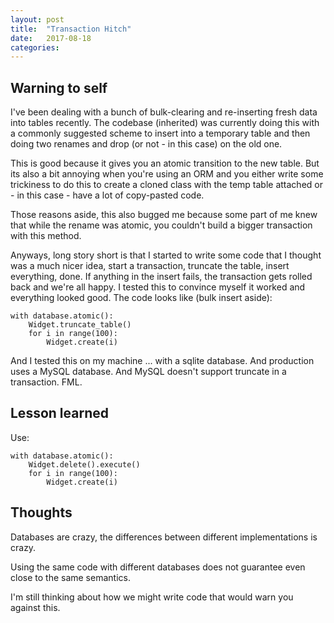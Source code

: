 ```yaml
---
layout: post
title:  "Transaction Hitch"
date:   2017-08-18
categories:
---
```


## **Warning to self**

I've been dealing with a bunch of bulk-clearing and re-inserting fresh data into tables recently. The codebase (inherited) was currently doing this with a commonly suggested scheme to insert into a temporary table and then doing two renames and drop (or not - in this case) on the old one.

This is good because it gives you an atomic transition to the new table. But its also a bit annoying when you're using an ORM and you either write some trickiness to do this to create a cloned class with the temp table attached or - in this case - have a lot of copy-pasted code.

Those reasons aside, this also bugged me because some part of me knew that while the rename was atomic, you couldn't build a bigger transaction with this method.

Anyways, long story short is that I started to write some code that I thought was a much nicer idea, start a transaction, truncate the table, insert everything, done. If anything in the insert fails, the transaction gets rolled back and we're all happy. I tested this to convince myself it worked and everything looked good. The code looks like (bulk insert aside):

```
with database.atomic():
    Widget.truncate_table()
    for i in range(100):
        Widget.create(i)
```

And I tested this on my machine ... with a sqlite database. And production uses a MySQL database. And MySQL doesn't support truncate in a transaction. FML.

## Lesson learned

Use:

```
with database.atomic():
    Widget.delete().execute()
    for i in range(100):
        Widget.create(i)
```

## Thoughts

Databases are crazy, the differences between different implementations is crazy.

Using the same code with different databases does not guarantee even close to the same semantics.

I'm still thinking about how we might write code that would warn you against this.
